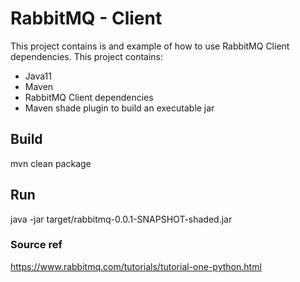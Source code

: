 # RabbitMQ - Client

This project contains is and example of how to use RabbitMQ Client dependencies. This project contains:
* Java11
* Maven
* RabbitMQ Client dependencies
* Maven shade plugin to build an executable jar

## Build

mvn clean package

## Run

java -jar target/rabbitmq-0.0.1-SNAPSHOT-shaded.jar

### Source ref

https://www.rabbitmq.com/tutorials/tutorial-one-python.html